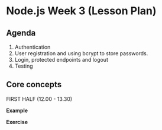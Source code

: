 # Node.js Week 3 (Lesson Plan)

## Agenda

1. Authentication
2. User registration and using bcrypt to store passwords.
3. Login, protected endpoints and logout
4. Testing

## Core concepts

FIRST HALF (12.00 - 13.30)

**Example**

**Exercise**

